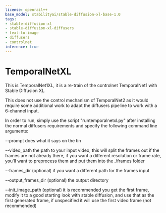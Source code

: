 ```yaml
---
license: openrail++
base_model: stabilityai/stable-diffusion-xl-base-1.0
tags:
- stable-diffusion-xl
- stable-diffusion-xl-diffusers
- text-to-image
- diffusers
- controlnet
inference: true
---
```

    
# TemporalNetXL

This is TemporalNet1XL, it is a re-train of the controlnet TemporalNet1 with Stable Diffusion XL.

This does not use the control mechanism of TemporalNet2 as it would require some additional work to adapt the diffusers pipeline to work with a 6-channel input.

In order to run, simply use the script "runtemporalnetxl.py" after installing the normal diffusers requirements and specify the following command line arguments:

--prompt  does what it says on the tin

--video_path the path to your input video, this will split the frames out if the frames are not already there, if you want a different resolution or frame rate, you'll want to preprocess them and put them into the ./frames folder

--frames_dir (optional) if you want a different path for the frames input

--output_frames_dir (optional) the output directory

--init_image_path (optional) it is recommended you get the first frame, modify it to a good starting look with stable diffusion, and use that as the first generated frame, if unspecified it will use the first video frame (not recommended)
